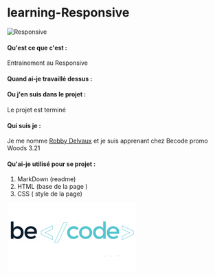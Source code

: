 # learning-Responsive


![Responsive](/ChallengeResponsive/images/responsive.gif)

#### Qu'est ce que c'est :

Entrainement au Responsive

#### Quand ai-je travaillé dessus :



#### Ou j'en suis dans le projet :

Le projet est terminé 

#### Qui suis je :


Je me nomme [Robby Delvaux](https://github.com/Delvaux1986) et je suis apprenant chez Becode promo Woods 3.21


#### Qu'ai-je utilisé pour se projet :

1. MarkDown (readme)
2. HTML (base de la page )
3. CSS ( style de la page)

![Becode](/assets/becode.png)